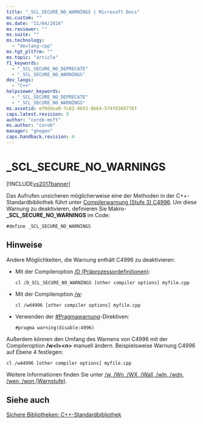 ```yaml
---
title: "_SCL_SECURE_NO_WARNINGS | Microsoft Docs"
ms.custom: ""
ms.date: "11/04/2016"
ms.reviewer: ""
ms.suite: ""
ms.technology: 
  - "devlang-cpp"
ms.tgt_pltfrm: ""
ms.topic: "article"
f1_keywords: 
  - "_SCL_SECURE_NO_DEPRECATE"
  - "_SCL_SECURE_NO_WARNINGS"
dev_langs: 
  - "C++"
helpviewer_keywords: 
  - "_SCL_SECURE_NO_DEPRECATE"
  - "_SCL_SECURE_NO_WARNINGS"
ms.assetid: ef0ddea9-7c62-4b53-8b64-5f4fd369776f
caps.latest.revision: 5
author: "corob-msft"
ms.author: "corob"
manager: "ghogen"
caps.handback.revision: 4
---
```

# _SCL_SECURE_NO_WARNINGS
[!INCLUDE[vs2017banner](../assembler/inline/includes/vs2017banner.md)]

Das Aufrufen unsicheren möglicherweise eine der Methoden in der C\+\+\-Standardbibliothek führt unter [Compilerwarnung \(Stufe 3\) C4996](../error-messages/compiler-warnings/compiler-warning-level-3-c4996.md).  Um diese Warnung zu deaktivieren, definieren Sie Makro\- **\_SCL\_SECURE\_NO\_WARNINGS** im Code:  
  
```  
#define _SCL_SECURE_NO_WARNINGS  
```  
  
## Hinweise  
 Andere Möglichkeiten, die Warnung enthält C4996 zu deaktivieren:  
  
-   Mit der Compileroption [\/D \(Präprozessordefinitionen\)](../build/reference/d-preprocessor-definitions.md):  
  
    ```  
    cl /D_SCL_SECURE_NO_WARNINGS [other compiler options] myfile.cpp  
    ```  
  
-   Mit der Compileroption [\/w](../build/reference/compiler-option-warning-level.md):  
  
    ```  
    cl /wd4996 [other compiler options] myfile.cpp  
    ```  
  
-   Verwenden der [\#Pragmawarnung](../preprocessor/warning.md)\-Direktiven:  
  
    ```  
    #pragma warning(disable:4996)  
    ```  
  
 Außerdem können den Umfang des Warnens von C4996 mit der Compileroption **\/w\<l\>\<n\>** manuell ändern.  Beispielsweise Warnung C4996 auf Ebene 4 festlegen:  
  
```  
cl /w44996 [other compiler options] myfile.cpp  
```  
  
 Weitere Informationen finden Sie unter [\/w, \/Wn, \/WX, \/Wall, \/wln, \/wdn, \/wen, \/won \(Warnstufe\)](../build/reference/compiler-option-warning-level.md).  
  
## Siehe auch  
 [Sichere Bibliotheken: C\+\+\-Standardbibliothek](../standard-library/safe-libraries-cpp-standard-library.md)